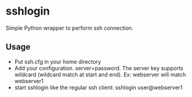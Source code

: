 # sshlogin
Simple Python wrapper to perform ssh connection.

## Usage
* Put ssh.cfg in your home directory
* Add your configuration. server=password. The server key supports wildcard (wildcard match at start and end). Ex: webserver will match webserver1
* start sshlogin like the regular ssh client: sshlogin user@webserver1
